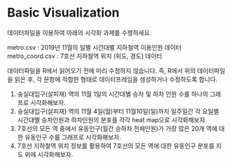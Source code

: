 # Basic Visualization

데이터파일을 이용하여 아래의 시각화 과제를 수행하세요.

metro.csv : 2019년 11월의 일별 시간대별 지하철역 이용인원 데이터
metro_coord.csv : 7호선 지하철역 위치 (위도, 경도) 데이터

데이터파일을 R에서 읽어오기 전에 미리 수정하지 않습니다.
즉, R에서 위의 데이터파일을 읽은 후, 각 문항에 적합한 형태로 데이터프레임을 생성하거나 수정하도록 합니다.


1. 숭실대입구(살피재) 역의 11월 1일의 시간대별 승차 및 하차 인원 수를 하나의 그래프로 시각화해보자.
2. 숭실대입구(살피재) 역의 11월 4일(월)부터 11월10일(일)까지 일주일간 각 요일별 시간대별 승차인원과 하차인원의 분포를 각각 heat map으로 시각화해보자.
3. 7호선의 모든 역 중에서 유동인구(월간 승하차 전체인원)가 가장 많은 20개 역에 대한 유동인구 수를 그래프로 시각화해보자.
4. 7호선 지하철역 위치 정보를 활용하여 7호선의 모든 역에 대한 유동인구 분포를 지도 위에 시각화해보자. 
